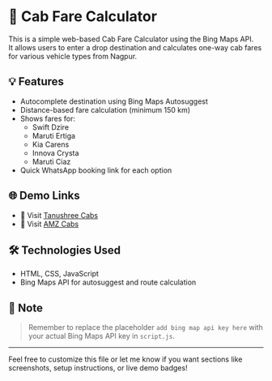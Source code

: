 # 🚕 Cab Fare Calculator

This is a simple web-based Cab Fare Calculator using the Bing Maps API.  
It allows users to enter a drop destination and calculates one-way cab fares for various vehicle types from Nagpur.

## 💡 Features

- Autocomplete destination using Bing Maps Autosuggest
- Distance-based fare calculation (minimum 150 km)
- Shows fares for:
  - Swift Dzire
  - Maruti Ertiga
  - Kia Carens
  - Innova Crysta
  - Maruti Ciaz
- Quick WhatsApp booking link for each option

## 🌐 Demo Links

- 🚖 Visit [Tanushree Cabs](https://tanushreecabs.com)
- 🚗 Visit [AMZ Cabs](https://amzcabs.in)

## 🛠️ Technologies Used

- HTML, CSS, JavaScript
- Bing Maps API for autosuggest and route calculation

## 📌 Note

> Remember to replace the placeholder `add bing map api key here` with your actual Bing Maps API key in `script.js`.

---

Feel free to customize this file or let me know if you want sections like screenshots, setup instructions, or live demo badges!

